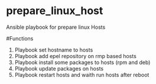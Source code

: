 # prepare_linux_host
Ansible playbook for prepare linux Hosts

#Functions

1. Playbook set hostname to hosts
2. Playbook add epel repository on rmp based hosts
3. Playbook install some packages to hosts (rpm and deb)
4. Playbook update packages on hosts
5. Playbook restart hosts and waith run hosts after reboot
